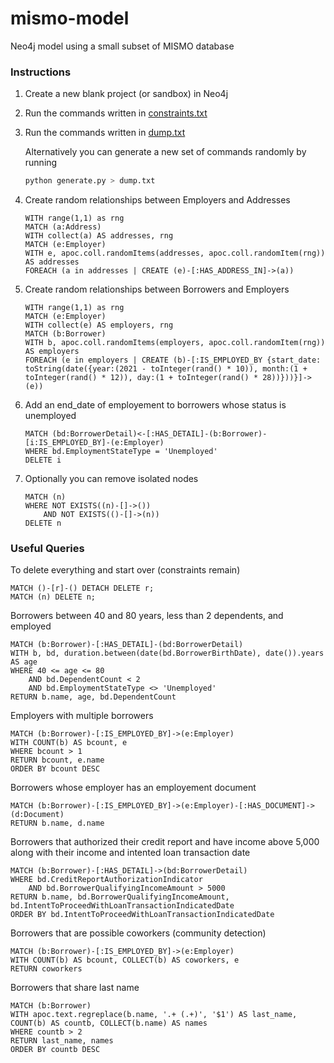# mismo-model
Neo4j model using a small subset of MISMO database

### Instructions

1. Create a new blank project (or sandbox) in Neo4j
2. Run the commands written in [constraints.txt](constraints.txt)
3. Run the commands written in [dump.txt](dump.txt)

    Alternatively you can generate a new set of commands randomly by running
    ```bash
    python generate.py > dump.txt
    ```

4. Create random relationships between Employers and Addresses
    ```Cypher
    WITH range(1,1) as rng
    MATCH (a:Address)
    WITH collect(a) AS addresses, rng
    MATCH (e:Employer)
    WITH e, apoc.coll.randomItems(addresses, apoc.coll.randomItem(rng)) AS addresses
    FOREACH (a in addresses | CREATE (e)-[:HAS_ADDRESS_IN]->(a))
    ```

5. Create random relationships between Borrowers and Employers
    ```Cypher
    WITH range(1,1) as rng
    MATCH (e:Employer)
    WITH collect(e) AS employers, rng
    MATCH (b:Borrower)
    WITH b, apoc.coll.randomItems(employers, apoc.coll.randomItem(rng)) AS employers
    FOREACH (e in employers | CREATE (b)-[:IS_EMPLOYED_BY {start_date: toString(date({year:(2021 - toInteger(rand() * 10)), month:(1 + toInteger(rand() * 12)), day:(1 + toInteger(rand() * 28))}))}]->(e))
    ```

6. Add an end_date of employement to borrowers whose status is unemployed
    ```Cypher
    MATCH (bd:BorrowerDetail)<-[:HAS_DETAIL]-(b:Borrower)-[i:IS_EMPLOYED_BY]-(e:Employer)
    WHERE bd.EmploymentStateType = 'Unemployed'
    DELETE i
    ```

7. Optionally you can remove isolated nodes
    ```Cypher
    MATCH (n)
    WHERE NOT EXISTS((n)-[]->())
        AND NOT EXISTS(()-[]->(n))
    DELETE n
    ```

### Useful Queries

To delete everything and start over (constraints remain)
```Cypher
MATCH ()-[r]-() DETACH DELETE r;
MATCH (n) DELETE n;
```

Borrowers between 40 and 80 years, less than 2 dependents, and employed
```Cypher
MATCH (b:Borrower)-[:HAS_DETAIL]-(bd:BorrowerDetail)
WITH b, bd, duration.between(date(bd.BorrowerBirthDate), date()).years AS age
WHERE 40 <= age <= 80
    AND bd.DependentCount < 2
    AND bd.EmploymentStateType <> 'Unemployed'
RETURN b.name, age, bd.DependentCount
```

Employers with multiple borrowers
```Cypher
MATCH (b:Borrower)-[:IS_EMPLOYED_BY]->(e:Employer)
WITH COUNT(b) AS bcount, e
WHERE bcount > 1
RETURN bcount, e.name
ORDER BY bcount DESC
```

Borrowers whose employer has an employement document
```Cypher
MATCH (b:Borrower)-[:IS_EMPLOYED_BY]->(e:Employer)-[:HAS_DOCUMENT]->(d:Document)
RETURN b.name, d.name
```

Borrowers that authorized their credit report and have income above 5,000 along with their income and intented loan transaction date
```Cypher
MATCH (b:Borrower)-[:HAS_DETAIL]->(bd:BorrowerDetail)
WHERE bd.CreditReportAuthorizationIndicator
	AND bd.BorrowerQualifyingIncomeAmount > 5000
RETURN b.name, bd.BorrowerQualifyingIncomeAmount, bd.IntentToProceedWithLoanTransactionIndicatedDate
ORDER BY bd.IntentToProceedWithLoanTransactionIndicatedDate
```

Borrowers that are possible coworkers (community detection)
```Cypher
MATCH (b:Borrower)-[:IS_EMPLOYED_BY]->(e:Employer)
WITH COUNT(b) AS bcount, COLLECT(b) AS coworkers, e
RETURN coworkers
```

Borrowers that share last name
```Cypher
MATCH (b:Borrower)
WITH apoc.text.regreplace(b.name, '.+ (.+)', '$1') AS last_name, COUNT(b) AS countb, COLLECT(b.name) AS names
WHERE countb > 2
RETURN last_name, names
ORDER BY countb DESC
```